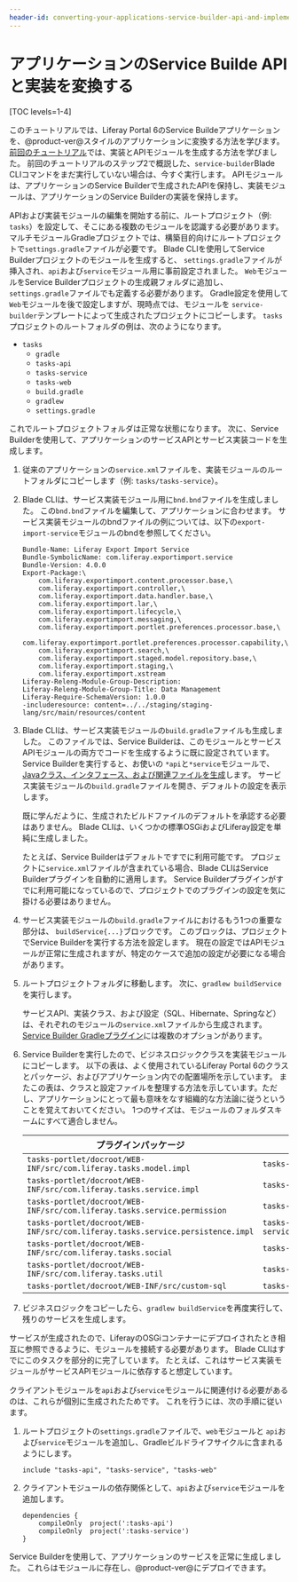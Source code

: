 ```yaml
---
header-id: converting-your-applications-service-builder-api-and-implementation
---
```


# アプリケーションのService Builde APIと実装を変換する

[TOC levels=1-4]

このチュートリアルでは、Liferay Portal 6のService Buildeアプリケーションを、@product-ver@スタイルのアプリケーションに変換する方法を学びます。 [前回のチュートリアル](/docs/7-1/tutorials/-/knowledge_base/t/converting-your-applications-portlet-classes-and-ui)では、実装とAPIモジュールを生成する方法を学びました。 前回のチュートリアルのステップ2で概説した、`service-builder`Blade CLIコマンドをまだ実行していない場合は、今すぐ実行します。 APIモジュールは、アプリケーションのService Builderで生成されたAPIを保持し、実装モジュールは、アプリケーションのService Builderの実装を保持します。

APIおよび実装モジュールの編集を開始する前に、ルートプロジェクト（例: `tasks`）を設定して、そこにある複数のモジュールを認識する必要があります。 マルチモジュールGradleプロジェクトでは、構築目的向けにルートプロジェクトで`settings.gradle`ファイルが必要です。 Blade CLIを使用してService Builderプロジェクトのモジュールを生成すると、 `settings.gradle`ファイルが挿入され、`api`および`service`モジュール用に事前設定されました。 `Web`モジュールをService Builderプロジェクトの生成親フォルダに追加し、 `settings.gradle`ファイルでも定義する必要があります。 Gradle設定を使用して`Web`モジュールを後で設定しますが、現時点では、モジュールを `service-builder`テンプレートによって生成されたプロジェクトにコピーします。 `tasks`プロジェクトのルートフォルダの例は、次のようになります。

  - `tasks`
      - `gradle`
      - `tasks-api`
      - `tasks-service`
      - `tasks-web`
      - `build.gradle`
      - `gradlew`
      - `settings.gradle`

これでルートプロジェクトフォルダは正常な状態になります。 次に、Service Builderを使用して、アプリケーションのサービスAPIとサービス実装コードを生成します。

1.  従来のアプリケーションの`service.xml`ファイルを、実装モジュールのルートフォルダにコピーします（例: `tasks/tasks-service`）。

2.  Blade CLIは、サービス実装モジュール用に`bnd.bnd`ファイルを生成しました。 この`bnd.bnd`ファイルを編集して、アプリケーションに合わせます。 サービス実装モジュールのbndファイルの例については、以下の`export-import-service`モジュールのbndを参照してください。
   
        Bundle-Name: Liferay Export Import Service
        Bundle-SymbolicName: com.liferay.exportimport.service
        Bundle-Version: 4.0.0
        Export-Package:\
            com.liferay.exportimport.content.processor.base,\
            com.liferay.exportimport.controller,\
            com.liferay.exportimport.data.handler.base,\
            com.liferay.exportimport.lar,\
            com.liferay.exportimport.lifecycle,\
            com.liferay.exportimport.messaging,\
            com.liferay.exportimport.portlet.preferences.processor.base,\
            com.liferay.exportimport.portlet.preferences.processor.capability,\
            com.liferay.exportimport.search,\
            com.liferay.exportimport.staged.model.repository.base,\
            com.liferay.exportimport.staging,\
            com.liferay.exportimport.xstream
        Liferay-Releng-Module-Group-Description:
        Liferay-Releng-Module-Group-Title: Data Management
        Liferay-Require-SchemaVersion: 1.0.0
        -includeresource: content=../../staging/staging-lang/src/main/resources/content

3.  Blade CLIは、サービス実装モジュールの`build.gradle`ファイルも生成しました。 このファイルでは、Service Builderは、このモジュールとサービスAPIモジュールの両方でコードを生成するように既に設定されています。 Service Builderを実行すると、お使いの `*api`と`*service`モジュールで、[Javaクラス、インタフェース、および関連ファイルを生成](/docs/7-1/tutorials/-/knowledge_base/t/running-service-builder)します。 サービス実装モジュールの`build.gradle`ファイルを開き、デフォルトの設定を表示します。

    既に学んだように、生成されたビルドファイルのデフォルトを承認する必要はありません。 Blade CLIは、いくつかの標準OSGiおよびLiferay設定を単純に生成しました。

    たとえば、Service Builderはデフォルトですでに利用可能です。 プロジェクトに`service.xml`ファイルが含まれている場合、Blade CLIはService Builderプラグインを自動的に適用します。 Service Builderプラグインがすでに利用可能になっているので、プロジェクトでのプラグインの設定を気に掛ける必要はありません。

4.  サービス実装モジュールの`build.gradle`ファイルにおけるもう1つの重要な部分は、 `buildService{...}`ブロックです。 このブロックは、プロジェクトでService Builderを実行する方法を設定します。 現在の設定ではAPIモジュールが正常に生成されますが、特定のケースで追加の設定が必要になる場合があります。

5.  ルートプロジェクトフォルダに移動します。 次に、`gradlew buildService`を実行します。

    サービスAPI、実装クラス、および設定（SQL、Hibernate、Springなど）は、それぞれのモジュールの`service.xml`ファイルから生成されます。 [Service Builder Gradleプラグイン](/docs/7-1/reference/-/knowledge_base/r/service-builder-gradle-plugin)には複数のオプションがあります。

6.  Service Builderを実行したので、ビジネスロジッククラスを実装モジュールにコピーします。 以下の表は、よく使用されているLiferay Portal 6のクラスとパッケージ、およびアプリケーション内での配置場所を示しています。 またこの表は、クラスと設定ファイルを整理する方法を示しています。ただし、アプリケーションにとって最も意味をなす組織的な方法論に従うということを覚えておいてください。 1つのサイズは、モジュールのフォルダスキームにすべて適合しません。

    | プラグインパッケージ                                                                     | モジュールパッケージ                                                               |
    | ------------------------------------------------------------------------------ | ------------------------------------------------------------------------ |
    | `tasks-portlet/docroot/WEB-INF/src/com.liferay.tasks.model.impl`               | `tasks-service/src/main/java/com.liferay.tasks.model.impl`               |
    | `tasks-portlet/docroot/WEB-INF/src/com.liferay.tasks.service.impl`             | `tasks-service/src/main/java/com.liferay.tasks.service.impl`             |
    | `tasks-portlet/docroot/WEB-INF/src/com.liferay.tasks.service.permission`       | `tasks-service/src/main/java/com.liferay.tasks.service.permission`       |
    | `tasks-portlet/docroot/WEB-INF/src/com.liferay.tasks.service.persistence.impl` | `tasks-service/src/main/java/com.liferay.tasks.service.persistence.impl` |
    | `tasks-portlet/docroot/WEB-INF/src/com.liferay.tasks.social`                   | `tasks-service/src/main/java/com.liferay.tasks.social`                   |
    | `tasks-portlet/docroot/WEB-INF/src/com.liferay.tasks.util`                     | `tasks-service/src/main/java/com.liferay.tasks.util`                     |
    | `tasks-portlet/docroot/WEB-INF/src/custom-sql`                                 | `tasks-service/src/main/resources/META-INF/custom-sql`                   |


7.  ビジネスロジックをコピーしたら、`gradlew buildService`を再度実行して、残りのサービスを生成します。

サービスが生成されたので、LiferayのOSGiコンテナーにデプロイされたとき相互に参照できるように、モジュールを接続する必要があります。 Blade CLIはすでにこのタスクを部分的に完了しています。 たとえば、これはサービス実装モジュールがサービスAPIモジュールに依存すると想定しています。

クライアントモジュールを`api`および`service`モジュールに関連付ける必要があるのは、これらが個別に生成されたためです。 これを行うには、次の手順に従います。

1.  ルートプロジェクトの`settings.gradle`ファイルで、`web`モジュールと `api`および`service`モジュールを追加し、Gradleビルドライフサイクルに含まれるようにします。
   
        include "tasks-api", "tasks-service", "tasks-web"

2.  クライアントモジュールの依存関係として、`api`および`service`モジュールを追加します。
   
        dependencies {
            compileOnly  project(':tasks-api')
            compileOnly  project(':tasks-service')
        }

Service Builderを使用して、アプリケーションのサービスを正常に生成しました。 これらはモジュールに存在し、@product-ver@にデプロイできます。
